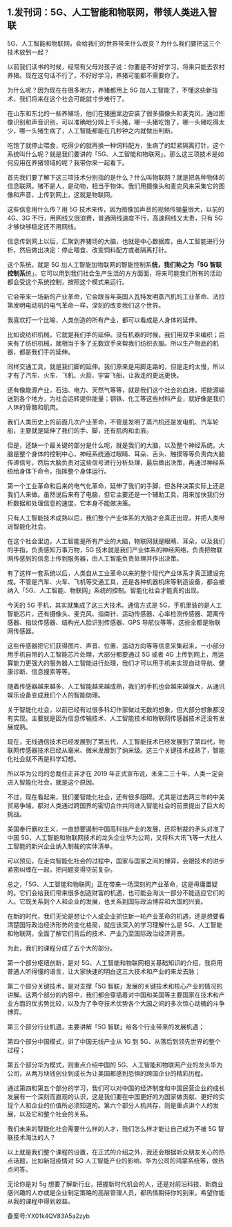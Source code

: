 ## 1.发刊词：5G、人工智能和物联网，带领人类进入智联
5G、人工智能和物联网，会给我们的世界带来什么改变？为什么我们要把这三个技术放到一起？


以前我们读书的时候，经常有父母对孩子说：你要是不好好学习，将来只能去农村养猪。现在这句话不行了，不好好学习，养猪可能都不需要你了。


为什么呢？因为现在在很多地方，养猪都用上 5G 加人工智能了，不懂这些新技术，我们将来在这个社会可能就寸步难行了。


在山东和东北的一些养殖场，他们在猪圈里边安装了很多摄像头和麦克风，通过图像识别和声音识别，可以准确地分辨上千头猪，哪一头猪吃饱了，哪一头猪吃得太少，哪一头猪生病了，人工智能都能在几秒钟之内就做出判断。


吃饱了就停止喂食，吃得少的就再换一种饲料配方，生病了的赶紧隔离打针。这个系统叫什么呢？就是我们要讲的「5G、人工智能和物联网」。那么这三项技术是如何应用在养猪领域的呢？我带你来一起看下。


首先我们要了解下这三项技术分别指的是什么？什么叫物联网？就是把各种物体的信息联网。猪不是人，是动物，相当于物体。我们用摄像头和麦克风来采集它的图像和声音，上传到网上，这就是物联网。


这些信息用什么传？用 5G 技术来传，因为图像加声音的视频传输量很大，以前的 4G、3G 不行，用网线又很浪费，普通网线速度不行，高速网线又太贵，只有 5G 才够快够稳定还不用网线。


信息传到网上以后，汇聚到养猪场的大脑，也就是中心数据库，由人工智能进行分析，然后做出决定：停止喂食、改变饲料配方或者隔离打针。


这个系统，就是 5G 加人工智能加物联网的智能控制系**统，我们称之为「5G 智联控制系**统」。它可以用到我们社会生产生活的方方面面，将来可能我们所有的活动都会受这个系统控制，按照这个模式来运行。


它会带来一场新的产业革命，它会跟当年英国人瓦特发明蒸汽机的工业革命、法拉第发明电动机的电气革命一样，深刻的改变我们这个世界。


我喜欢打一个比喻，人类创造的所有产业，都可以看成是人身体的延伸。


比如说纺织机械，它就是我们手的延伸。没有机器的时候，我们用双手来编织；后来有了纺织机械，就相当于多了无数双手来帮我们纺织衣服。所以生产物品的机器，都是我们手的延伸。


同样交通工具，就是我们脚的延伸。我们原来是用脚走路的，但是走的太慢，所以才有了汽车、火车、飞机、火箭、宇宙飞船，让我走的更远更快。


还有像能源产业，石油、电力、天然气等等，就是我们这个社会的血液，把能源输送到各个地方，为社会运转提供能量；钢铁、化工等这些材料产业，就好像是我们人体的骨骼和肌肉。


我们人类历史上的前面几次产业革命，不管是发明了蒸汽机还是发电机、汽车轮船，主要就是延伸了我们的手、脚，还有肌肉和血液。


但是，还缺一个最关键的部分是什么呢，就是我们的大脑，以及整个神经系统。大脑是整个身体的控制中心，神经系统通过眼睛、耳朵、舌头、触摸等等负责向大脑传递信号，然后大脑负责对这些信号进行分析处理，最后做出决策，再通过神经系统给身体下命令，指挥整个身体运行。


第一个工业革命和后来的电气化革命，延伸了我们的手脚，但各种决策实际上还是我们人来做。虽然说后来有了电脑，但它主要还是一个辅助工具，用来加快我们分析数据和处理信息的速度，它本身不能做决策。


只有人工智能技术成熟以后，我们整个产业体系的大脑才会真正出现，并把人类带进智能化社会。


在这个社会里边，人工智能是所有产业的大脑，物联网就是眼睛、耳朵，以及我们的手指，负责感知万事万物，5G 技术就是我们产业体系的神经网络，负责把物联网传感到的信息上传到服务器，由人工智能负责处理并作出决策。


有了这样一套系统以后，人类自从工业革命以来的整个现代产业体系才真正建设完成。不管是汽车、火车、飞机等交通工具，还是各种机器机床等制造设备，都会被纳入「5G、人工智能、物联网」系统的控制。智能化社会才能真的出现。


今天的 5G 手机，其实就集成了这三大技术。通信方式是 5G，手机里装的是人工智能芯片，还有摄像头、麦克风、指南针、运动传感器、心率检测传感器、距离传感器、指纹传感器、结构光人脸识别传感器、GPS 导航仪等等，这些全都是物联网传感器。


这些传感器把它们获得图片、声音、位置、运动方向等等信息采集起来，一小部分用手机自带的人工智能芯片处理，大部分都要通过 5G 或者 4G 上传到网上，用运算能力更强大的服务器人工智能进行处理，我们才可以用手机来实现自动导航、健康诊断、信息搜索等等。


随着传感器越来越多、人工智能越来越成熟，我们的手机也会越来越强大，从通讯娱乐设备变成我们个人的智能助理。


关于智能化社会，以前已经有过很多科幻作家做过无数的想象，但大部分想象都没有实现。主要就是因为信息传输技术、人工智能技术和物联网传感器技术还没有发展成熟。


现在，无线通信技术已经发展到了第五代，人工智能技术已经发展到了第四代，物联网传感器技术已经从毫米、微米发展到了纳米级。这三个关键技术成熟了，智能化社会就不再是科学幻想。


所以华为公司的总裁任正非才在 2019 年正式宣布说，未来二三十年，人类一定会进入智能化社会，就是这个原因。


不过，现在看起来，我们要智能化社会，还有很多阻碍。尤其是过去两三年的中美贸易争端，都对人类通过跨国界的密切合作共同进入智能社会的前景提出了巨大的挑战。


美国奉行霸权主义，一直想要遏制中国高科技产业的发展，还将制裁的矛头对准了中国 5G、人工智能和物联网技术的龙头企业华为公司，又将科大讯飞等一大批人工智能的新兴企业纳入制裁的实体清单。


可以预见，在走向智能化社会的过程中，国家与国家之间的博弈，会跟技术的进步紧密纠缠在一起，把问题变得空前复杂。


总之，「5G、人工智能和物联网」正在带来一场深刻的产业革命，这是毋庸置疑的。它们会给我们带来很多创造财富的机遇，也可能会淘汰一部分不能适应它们的人。它既关系到个人和企业的发展，也关系到国际政治博弈和大国的兴衰。


在新的时代，我们无论是想让个人或企业抓住新一轮产业革命的机遇，还是想要看清楚国际政治经济形势的变化格局，就应该深入的学习理解什么是 5G、人工智能和物联网，全面了解它们背后的技术、产业乃至国际政治经济背景。


为此，我们的课程分成了五个大的部分。


第一个部分枢纽创新，是对 5G、人工智能和物联网相关基础知识的介绍，我将用普通人听得懂的语言，让大家快速的明白这三大技术和产业的来龙去脉；


第二个部分关键技术，是对支撑「5G 智联」发展的关键技术和核心产业的情况的讲解。这两个部分的内容中，我们都会穿插着对中国和美国等主要国家在技术和产业方面的优劣势比较，以及为了争夺技术优势各个大国之间的多次惊心动魄的斗争博弈。


第三个部分行业机遇，主要讲解「5G 智联」给各个行业带来的发展机遇；


第四个部分中国模式，讲了中国无线产业从 1G 到 5G、从落后到领先世界的整个过程；


第五个部分华为模式，则重点介绍中国的 5G、人工智能和物联网产业的龙头华为公司，从两万块钱创业到成长为让美国都感到恐惧的跨国企业的精彩历程。


通过第四和第五个部分的学习，我们可以对中国的经济制度和中国民营企业的成长发展有一个深刻而直观的认识，这是我们要在中国更好的为国家做贡献、更好的实现个人和企业的价值所必须知道的。第六个部分人机共存，则是重点讲个人的发展，以及它和整个社会的关系。


我们未来的智能化社会需要什么样的人才，我们怎么样才能让自己成为不被 5G 智联技术淘汰的人？


以上就是我们整个课程的设置，在正式的介绍之外，我还会根据听众朋友关心的热点话题，比如新冠疫情对 5G 人工智能产业的影响、华为公司的鸿蒙系统等，做热点问答。


无论你是对 5g 想要了解新行业，把握新时代机会的人，还是对前沿科技、新商业感兴趣的人亦或是企业制定策略的高层管理人员，都热情期待你的到来，希望你能从我的课程中得到收益。


备案号:YX01k4QV83A5a2zyb

